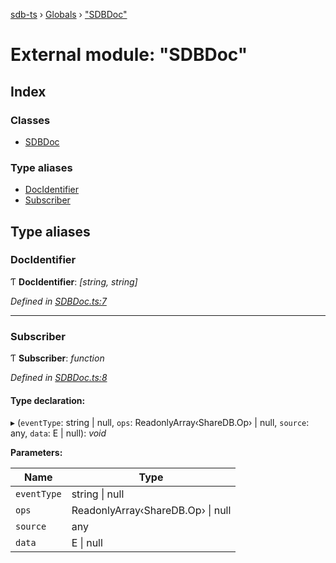 [sdb-ts](../README.md) › [Globals](../globals.md) › ["SDBDoc"](_sdbdoc_.md)

# External module: "SDBDoc"

## Index

### Classes

* [SDBDoc](../classes/_sdbdoc_.sdbdoc.md)

### Type aliases

* [DocIdentifier](_sdbdoc_.md#docidentifier)
* [Subscriber](_sdbdoc_.md#subscriber)

## Type aliases

###  DocIdentifier

Ƭ **DocIdentifier**: *[string, string]*

*Defined in [SDBDoc.ts:7](https://github.com/soney/sdb-ts/blob/5c450be/src/SDBDoc.ts#L7)*

___

###  Subscriber

Ƭ **Subscriber**: *function*

*Defined in [SDBDoc.ts:8](https://github.com/soney/sdb-ts/blob/5c450be/src/SDBDoc.ts#L8)*

#### Type declaration:

▸ (`eventType`: string | null, `ops`: ReadonlyArray‹ShareDB.Op› | null, `source`: any, `data`: E | null): *void*

**Parameters:**

Name | Type |
------ | ------ |
`eventType` | string &#124; null |
`ops` | ReadonlyArray‹ShareDB.Op› &#124; null |
`source` | any |
`data` | E &#124; null |
